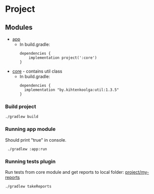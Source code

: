 # Project
## Modules
- [app](/app)
  - In build.gradle:
    ```
    dependencies { 
        implementation project(':core')
    }
    ```
- [core](/core) - contains util class
  - In build.gradle:
    ```
    dependencies {
      implementation "by.kihtenkoolga:util:1.3.5"
    }
    ```
### Build project
```
./gradlew build
```
### Running app module
Should print "true" in console.
```
 ./gradlew :app:run  
```
### Running tests plugin
Run tests from core module and get reports to local folder: [project/my-reports](my-reports)
```
./gradlew takeReports
```
